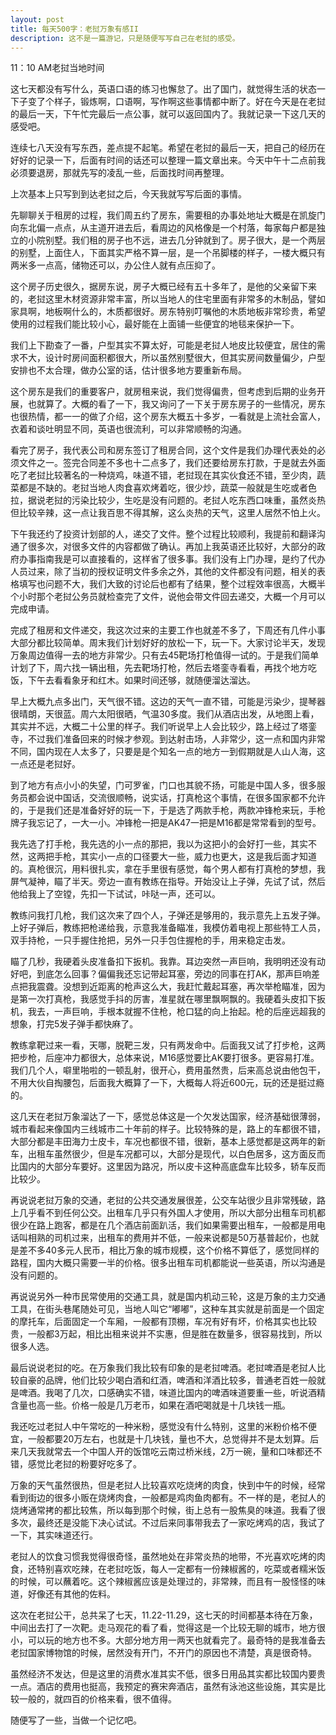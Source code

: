 ```yaml
---
layout: post
title: 每天500字：老挝万象有感II
description: 这不是一篇游记，只是随便写写自己在老挝的感受。
---
```

11：10 AM老挝当地时间

这七天都没有写什么，英语口语的练习也懈怠了。出了国门，就觉得生活的状态一下子变了个样子，锻炼啊，口语啊，写作啊这些事情都中断了。好在今天是在老挝的最后一天，下午忙完最后一点公事，就可以返回国内了。我就记录一下这几天的感受吧。

连续七八天没有写东西，差点提不起笔。希望在老挝的最后一天，把自己的经历在好好的记录一下，后面有时间的话还可以整理一篇文章出来。今天中午十二点前我必须要退房，那就先写的凌乱一些，后面找时间再整理。

上次基本上只写到到达老挝之后，今天我就写写后面的事情。

先聊聊关于租房的过程，我们周五约了房东，需要租的办事处地址大概是在凯旋门向东北偏一点点，从主道开进去后，看周边的风格像是一个村落，每家每户都是独立的小院别墅。我们租的房子也不远，进去几分钟就到了。房子很大，是一个两层的别墅，上面住人，下面其实严格不算一层，是一个吊脚楼的样子，一楼大概只有两米多一点高，储物还可以，办公住人就有点压抑了。

这个房子历史很久，据房东说，房子大概已经有五十多年了，是他的父亲留下来的，老挝这里木材资源非常丰富，所以当地人的住宅里面有非常多的木制品，譬如家具啊，地板啊什么的，木质都很好。房东特别叮嘱他的木质地板非常珍贵，希望使用的过程我们能比较小心，最好能在上面铺一些便宜的地毯来保护一下。

我们上下勘查了一番，户型其实不算太好，可能是老挝人地皮比较便宜，居住的需求不大，设计时房间面积都很大，所以虽然别墅很大，但其实房间数量偏少，户型安排也不太合理，做办公室的话，估计很多地方要重新布局。

这个房东是我们的重要客户，就房租来说，我们觉得偏贵，但考虑到后期的业务开展，也就算了。大概的看了一下，我又询问了一下关于房东房子的一些情况，房东也很热情，都一一的做了介绍，这个房东大概五十多岁，一看就是上流社会富人，衣着和谈吐明显不同，英语也很流利，可以非常顺畅的沟通。

看完了房子，我代表公司和房东签订了租房合同，这个文件是我们办理代表处的必须文件之一。签完合同差不多也十二点多了，我们还要给房东打款，于是就去外面吃了老挝比较著名的一种烧鸡，味道不错，老挝现在其实伙食还不错，至少肉，蔬菜都是不缺的。老挝当地人肉食喜欢烤着吃，很少炒，蔬菜一般就是生吃或者色拉，据说老挝的污染比较少，生吃是没有问题的。老挝人吃东西口味重，虽然炎热但比较辛辣，这一点让我百思不得其解，这么炎热的天气，这里人居然不怕上火。

下午我还约了投资计划部的人，递交了文件。整个过程比较顺利，我提前和翻译沟通了很多次，对很多文件的内容都做了确认。再加上我英语还比较好，大部分的政府办事指南我是可以直接看的，这样省了很多事。我们没有上门办理，是约了代办人员过来，除了当初的授权证明文件多余之外，其他的文件都没有问题，相关的表格填写也问题不大，我们大致的讨论后也都有了结果，整个过程效率很高，大概半个小时那个老挝公务员就检查完了文件，说他会带文件回去递交，大概一个月可以完成申请。

完成了租房和文件递交，我这次过来的主要工作也就差不多了，下周还有几件小事大部分都比较简单。周末我们计划好好的放松一下，玩一下。大家讨论半天，发现万象周边值得一去的地方非常少。只有去45靶场打枪值得一试的。于是我们简单计划了下，周六找一辆出租，先去靶场打枪，然后去塔銮寺看看，再找个地方吃饭，下午去看看象牙和红木。如果时间还够，就随便溜达溜达。

早上大概九点多出门，天气很不错。这边的天气一直不错，可能是污染少，提琴器很晴朗，天很蓝。周六太阳很晒，气温30多度。我们从酒店出发，从地图上看，其实并不远，大概二十公里的样子。我们听说早上人会比较少，路上经过了塔銮寺，不过我们准备回来的时候才参观。到达射击场，人非常少，这一点和国内非常不同，国内现在人太多了，只要是是个知名一点的地方一到假期就是人山人海，这一点还是老挝好。

到了地方有点小小的失望，门可罗雀，门口也其貌不扬，可能是中国人多，很多服务员都会说中国话，交流很顺畅，说实话，打真枪这个事情，在很多国家都不允许的，于是我们还是准备好好的玩一下，于是选了两款手枪，两款冲锋枪来玩，手枪牌子我忘记了，一大一小。冲锋枪一把是AK47一把是M16都是常常看到的型号。

我先选了打手枪，我先选的小一点的那把，我以为这把小的会好打一些，其实不然，这两把手枪，其实小一点的口径要大一些，威力也更大，这是我后面才知道的。真枪很沉，用料很扎实，拿在手里很有感觉，每个男人都有打真枪的梦想，我屏气凝神，瞄了半天。旁边一直有教练在指导。开始没让上子弹，先试了试，然后他给我上了空镗，先扣一下试试，咔哒一声，还可以。

教练问我打几枪，我们这次来了四个人，子弹还是够用的，我示意先上五发子弹。上好子弹后，教练把枪递给我，示意我准备瞄准，我模仿着电视上那些特工人员，双手持枪，一只手握住抢把，另外一只手包住握枪的手，用来稳定击发。

瞄了几秒，我硬着头皮准备扣下扳机。我靠。耳边突然一声巨响，我明明还没有动好吧，到底怎么回事？偏偏我还忘记带起耳塞，旁边的同事在打AK，那声巨响差点把我震聋。没想到近距离的枪声这么大，我赶忙戴起耳塞，再次举枪瞄准，因为是第一次打真枪，我感觉手抖的厉害，准星就在哪里飘啊飘的。我硬着头皮扣下扳机，我去，一声巨响，手根本就握不住枪，枪口猛的向上抬起。枪的后座远超我的想象，打完5发子弹手都快麻了。

教练拿靶过来一看，天哪，脱靶三发，只有两发命中。后面我又试了打步枪，这两把步枪，后座冲力都很大，总体来说，M16感觉要比AK要打很多。更容易打准。我们几个人，噼里啪啦的一顿乱射，很开心，费用虽然贵，后来高总说由他包干，不用大伙自掏腰包，后面我大概算了一下，大概每人将近600元，玩的还是挺过瘾的。

这几天在老挝万象溜达了一下，感觉总体这是一个欠发达国家，经济基础很薄弱，城市看起来像国内三线城市二十年前的样子。比较特殊的是，路上的车都很不错，大部分都是丰田海力士皮卡，车况也都很不错，很新，基本上感觉都是这两年的新车，出租车虽然很少，但是车况都可以，大部分是现代，以白色居多，这方面反而比国内的大部分车要好。这里因为路况，所以皮卡这种高底盘车比较多，轿车反而比较少。

再说说老挝万象的交通，老挝的公共交通发展很差，公交车站很少且非常残破，路上几乎看不到任何公交。出租车几乎只有外国人才使用，所以大部分出租车司机都很少在路上跑客，都是在几个酒店前面趴活，我们如果需要出租车，一般都是用电话叫相熟的司机过来，出租车的费用并不低，一般来说都是50万基普起价，也就是差不多40多元人民币，相比万象的城市规模，这个价格不算低了，感觉同样的路程，国内大概只需要一半的价格。很多出租车司机都能说一些英语，所以沟通是没有问题的。

再说说另外一种市民常使用的交通工具，就是国内机动三轮，这是万象的主力交通工具，在街头巷尾随处可见，当地人叫它“嘟嘟”，这种车其实就是前面是一个固定的摩托车，后面固定一个车厢，一般都有顶棚，车况有好有坏，价格其实也比较贵，一般都3万起，相比出租来说并不实惠，但是胜在数量多，很容易找到，所以很多人选。

最后说说老挝的吃。在万象我们我比较有印象的是老挝啤酒。老挝啤酒是老挝人比较自豪的品牌，他们比较少喝白酒和红酒，啤酒和洋酒比较多，普通老百姓一般就是啤酒。我喝了几次，口感确实不错，味道比国内的啤酒味道要重一些，听说酒精含量也高一些。价格一般是几万老币，如果在酒吧喝就是十几块钱一瓶。

我还吃过老挝人中午常吃的一种米粉，感觉没有什么特别，这里的米粉价格不便宜，一般都要20万左右，也就是十几块钱，量也不大，总觉得并不是太划算。后来几天我就常去一个中国人开的饭馆吃云南过桥米线，2万一碗，量和口味都还不错，感觉比老挝的粉要好吃多了。

万象的天气虽然很热，但是老挝人比较喜欢吃烧烤的肉食，快到中午的时候，经常看到街边的很多小贩在烧烤肉食，一般都是鸡肉鱼肉都有。不一样的是，老挝人的烧烤通常拷的都比较焦，所以每到那个时候，街上总有一股焦臭的味道。我看了很多次，最终还是没能下决心试试。不过后来同事带我去了一家吃烤鸡的店，我试了一下，其实味道还行。

老挝人的饮食习惯我觉得很奇怪，虽然地处在非常炎热的地带，不光喜欢吃烤的肉食，还特别喜欢吃辣，在老挝吃饭，每人一定都有一份辣椒酱的，吃菜或者糯米饭的时候，可以蘸着吃。这个辣椒酱应该是处理过的，非常辣，而且有一股怪怪的味道，好像还有其他的佐料。

这次在老挝公干，总共呆了七天，11.22-11.29，这七天的时间都基本待在万象，中间出去打了一次靶。走马观花的看了看，觉得这是一个比较无聊的城市，地方很小，可以玩的地方也不多。大部分地方用一两天也就看完了。最奇特的是我准备去老挝国家博物馆的时候，居然没有开门，不开门的原因也不清楚，真是很奇特。

虽然经济不发达，但是这里的消费水准其实不低，很多日用品其实都比较国内要贵一点。酒店的费用也挺高，我预定的赛宋奔酒店，虽然有泳池这些设施，其实是比较一般的，就四百的价格来看，很不值得。

随便写了一些，当做一个记忆吧。






